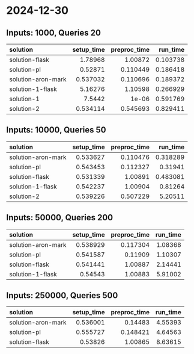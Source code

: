 # 2024-12-30

## Inputs: 1000, Queries 20

| solution           |   setup_time |   preproc_time |   run_time |
|:-------------------|-------------:|---------------:|-----------:|
| solution-flask     |     1.78968  |       1.00872  |   0.103738 |
| solution-pl        |     0.52871  |       0.110449 |   0.186418 |
| solution-aron-mark |     0.537032 |       0.110696 |   0.189372 |
| solution-1-flask   |     5.16276  |       1.10598  |   0.266929 |
| solution-1         |     7.5442   |       1e-06    |   0.591769 |
| solution-2         |     0.534114 |       0.545693 |   0.829411 |

## Inputs: 10000, Queries 50

| solution           |   setup_time |   preproc_time |   run_time |
|:-------------------|-------------:|---------------:|-----------:|
| solution-aron-mark |     0.533627 |       0.110476 |   0.318289 |
| solution-pl        |     0.543453 |       0.112327 |   0.31941  |
| solution-flask     |     0.531339 |       1.00891  |   0.483081 |
| solution-1-flask   |     0.542237 |       1.00904  |   0.81264  |
| solution-2         |     0.539226 |       0.507229 |   5.20511  |

## Inputs: 50000, Queries 200

| solution           |   setup_time |   preproc_time |   run_time |
|:-------------------|-------------:|---------------:|-----------:|
| solution-aron-mark |     0.538929 |       0.117304 |    1.08368 |
| solution-pl        |     0.541587 |       0.11909  |    1.10307 |
| solution-flask     |     0.541441 |       1.00887  |    2.14441 |
| solution-1-flask   |     0.54543  |       1.00883  |    5.91002 |

## Inputs: 250000, Queries 500

| solution           |   setup_time |   preproc_time |   run_time |
|:-------------------|-------------:|---------------:|-----------:|
| solution-aron-mark |     0.536001 |       0.14483  |    4.55393 |
| solution-pl        |     0.555727 |       0.148421 |    4.64563 |
| solution-flask     |     0.53826  |       1.00865  |    8.63615 |